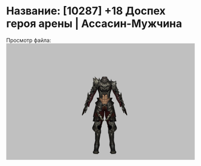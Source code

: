 # Название: [10287] +18 Доспех героя арены | Ассасин-Мужчина

Просмотр файла:
![p060031.png](p060031.png)